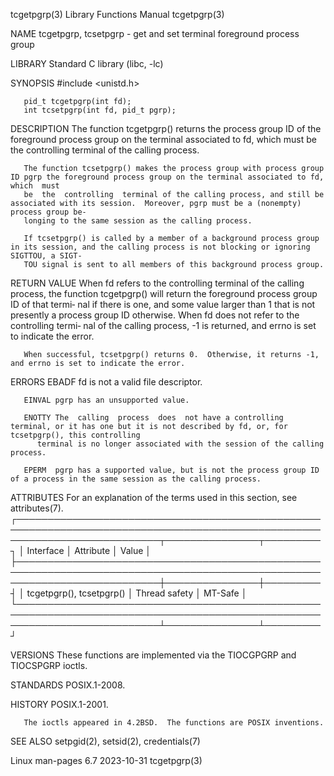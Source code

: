 tcgetpgrp(3)							   Library Functions Manual							  tcgetpgrp(3)

NAME
       tcgetpgrp, tcsetpgrp - get and set terminal foreground process group

LIBRARY
       Standard C library (libc, -lc)

SYNOPSIS
       #include <unistd.h>

       pid_t tcgetpgrp(int fd);
       int tcsetpgrp(int fd, pid_t pgrp);

DESCRIPTION
       The  function  tcgetpgrp() returns the process group ID of the foreground process group on the terminal associated to fd, which must be the controlling
       terminal of the calling process.

       The function tcsetpgrp() makes the process group with process group ID pgrp the foreground process group on the terminal associated to fd,  which  must
       be  the	controlling  terminal of the calling process, and still be associated with its session.	 Moreover, pgrp must be a (nonempty) process group be‐
       longing to the same session as the calling process.

       If tcsetpgrp() is called by a member of a background process group in its session, and the calling process is not blocking or ignoring SIGTTOU, a SIGT‐
       TOU signal is sent to all members of this background process group.

RETURN VALUE
       When fd refers to the controlling terminal of the calling process, the function tcgetpgrp() will return the foreground process group ID of that	termi‐
       nal if there is one, and some value larger than 1 that is not presently a process group ID otherwise.  When fd does not refer to the controlling termi‐
       nal of the calling process, -1 is returned, and errno is set to indicate the error.

       When successful, tcsetpgrp() returns 0.	Otherwise, it returns -1, and errno is set to indicate the error.

ERRORS
       EBADF  fd is not a valid file descriptor.

       EINVAL pgrp has an unsupported value.

       ENOTTY The  calling  process  does  not have a controlling terminal, or it has one but it is not described by fd, or, for tcsetpgrp(), this controlling
	      terminal is no longer associated with the session of the calling process.

       EPERM  pgrp has a supported value, but is not the process group ID of a process in the same session as the calling process.

ATTRIBUTES
       For an explanation of the terms used in this section, see attributes(7).
       ┌───────────────────────────────────────────────────────────────────────────────────────────────────────────────────────────┬───────────────┬─────────┐
       │ Interface														   │ Attribute	   │ Value   │
       ├───────────────────────────────────────────────────────────────────────────────────────────────────────────────────────────┼───────────────┼─────────┤
       │ tcgetpgrp(), tcsetpgrp()												   │ Thread safety │ MT-Safe │
       └───────────────────────────────────────────────────────────────────────────────────────────────────────────────────────────┴───────────────┴─────────┘

VERSIONS
       These functions are implemented via the TIOCGPGRP and TIOCSPGRP ioctls.

STANDARDS
       POSIX.1-2008.

HISTORY
       POSIX.1-2001.

       The ioctls appeared in 4.2BSD.  The functions are POSIX inventions.

SEE ALSO
       setpgid(2), setsid(2), credentials(7)

Linux man-pages 6.7							  2023-10-31								  tcgetpgrp(3)

